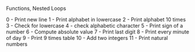 Functions, Nested Loops

0 - Print new line
1 - Print alphabet in lowercase
2 - Print alphabet 10 times
3 - Check for lowercase
4 - check alphabetic character
5 - Print sign of a number
6 - Compute absolute value
7 - Print last digit
8 - Print every minute of day
9 - Print 9 times table
10 - Add two integers
11 - Print natural numbers
